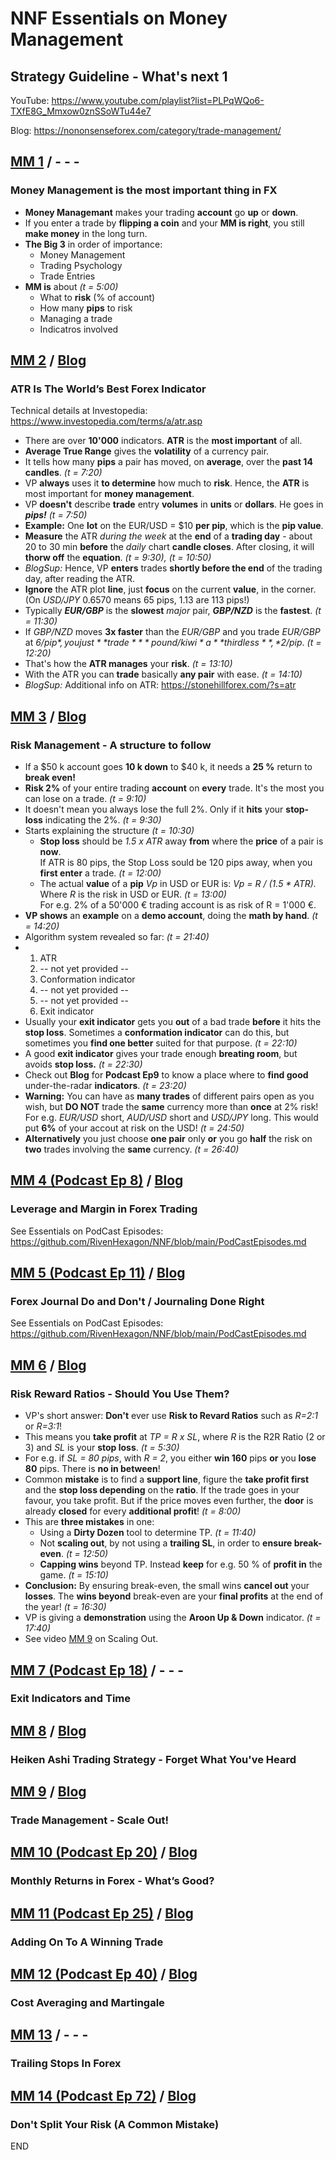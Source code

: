 
# NNF Essentials on Money Management
## Strategy Guideline - What's next 1

YouTube: <https://www.youtube.com/playlist?list=PLPqWQo6-TXfE8G_Mmxow0znSSoWTu44e7>

Blog: <https://nononsenseforex.com/category/trade-management/>

## [MM 1](https://youtu.be/aEORce6dZZI "MM Intro - YouTube") / - - -
### Money Management is the most important thing in FX

*   **Money Managemant** makes your trading **account** go **up** or **down**.
*   If you enter a trade by **flipping a coin** and your **MM is right**, you still
    **make money** in the long turn.
*   **The Big 3** in order of importance:
    * Money Management
    * Trading Psychology
    * Trade Entries
*   **MM is** about *(t = 5:00)*
    * What to **risk** (% of account)
    * How many **pips** to risk
    * Managing a trade
    * Indicatros involved


## [MM 2](https://youtu.be/086ozcHDZPw "ATR - YouTube") / [Blog](https://nononsenseforex.com/indicators/the-worlds-best-forex-indicator/ "ATR - Blog")
### ATR Is The World’s Best Forex Indicator
Technical details at Investopedia: <https://www.investopedia.com/terms/a/atr.asp>

*   There are over **10'000** indicators. **ATR** is the **most important** of all.
*   **Average True Range** gives the **volatility** of a currency pair.
*   It tells how many **pips** a pair has moved, on **average**, over the **past 14 candles**.
    *(t = 7:20)*
*   VP **always** uses it **to determine** how much to **risk**. Hence, the **ATR** is most important
    for **money management**.
*   VP **doesn't** describe **trade** entry **volumes** in **units** or **dollars**. He goes in
    ***pips!*** *(t = 7:50)*
*   **Example:** One **lot** on the EUR/USD = $10 **per pip**, which is the **pip value**.
*   **Measure** the ATR *during the week* at the **end** of a **trading day** - about
    20 to 30 min **before** the *daily* chart **candle closes**. After closing, it will **thorw off**
    the **equation**. *(t = 9:30), (t = 10:50)*
*   *BlogSup:* Hence, VP **enters** trades **shortly before the end** of the trading day, after
    reading the ATR.
*   **Ignore** the ATR plot **line**, just **focus** on the current **value**, in the corner.
    (On *USD/JPY* 0.6570 means 65 pips, 1.13 are 113 pips!)
*   Typically ***EUR/GBP*** is the **slowest** *major* pair, ***GBP/NZD*** is the **fastest**.
    *(t = 11:30)*
*   If *GBP/NZD* moves **3x faster** than the *EUR/GBP* and you trade *EUR/GBP* at *$6/pip*, you just
    **trade** *pound/kiwi* a **third less**, *$2/pip*. *(t = 12:20)*
*   That's how the **ATR manages** your **risk**. *(t = 13:10)*
*   With the ATR you can **trade** basically **any pair** with ease. *(t = 14:10)*
*   *BlogSup:* Additional info on ATR: <https://stonehillforex.com/?s=atr>


## [MM 3](https://youtu.be/bqWLFNpK6eg "Risk - YouTube") / [Blog](https://nononsenseforex.com/trade-management/forex-risk-management/ "Risk - Blog")
### Risk Management - A structure to follow
*   If a $50 k account goes **10 k down** to $40 k, it needs a **25 %** return to **break even!**
*   **Risk 2%** of your entire trading **account** on **every** trade.  It's the most you can lose
    on a trade. *(t = 9:10)*
*   It doesn't mean you always lose the full 2%. Only if it **hits** your **stop-loss**
    indicating the 2%. *(t = 9:30)*
*   Starts explaining the structure *(t = 10:30)*
    * **Stop loss** should be *1.5 x ATR* away **from** where the **price** of a pair is **now**.<br>
    If ATR is 80 pips, the Stop Loss sould be 120 pips away, when you **first enter** a trade.
    *(t = 12:00)*
    * The actual **value** of a **pip** *Vp* in USD or EUR is: *Vp = R / (1.5 * ATR).* Where *R* is
    the risk in USD or EUR. *(t = 13:00)*<br>
    For e.g. 2% of a 50'000 € trading account is as risk of R = 1'000 €.
*   **VP shows** an **example** on a **demo account**, doing the **math by hand**. *(t = 14:20)*
*   Algorithm system revealed so far: *(t = 21:40)*
*   1. ATR
    2. -- not yet provided --
    3. Conformation indicator
    4. -- not yet provided --
    5. -- not yet provided --
    6. Exit indicator
*   Usually your **exit indicator** gets you **out** of a bad trade **before** it hits the
    **stop loss**. Sometimes a **conformation indicator** can do this, but sometimes you **find one
    better** suited for that purpose. *(t = 22:10)*
*   A good **exit indicator** gives your trade enough **breating room**, but avoids **stop loss.**
    *(t = 22:30)*
*   Check out **Blog** for **Podcast Ep9** to know a place where to **find good** under-the-radar
    **indicators**. *(t = 23:20)*
*   **Warning:** You can have as **many trades** of different pairs open as you wish, but **DO NOT**
    trade the **same** currency more than **once** at 2% risk! For e.g. *EUR/USD* short, *AUD/USD*
    short and *USD/JPY* long. This would put **6%** of your accout at risk on the USD! *(t = 24:50)*
*   **Alternatively** you just choose **one pair** only **or** you go **half** the risk on **two**
    trades involving the **same** currency. *(t = 26:40)*


## [MM 4 (Podcast Ep 8)](https://nononsenseforex.podbean.com/e/ep8-where-do-i-set-my-leverage/ "Ep 8 - Where to set leverage?") / [Blog](http://nononsenseforex.com/forex-q-and-a-podcast/best-leverage-in-forex/ "Ep 8 - Blog")
### Leverage and Margin in Forex Trading
See Essentials on PodCast Episodes: <https://github.com/RivenHexagon/NNF/blob/main/PodCastEpisodes.md>


## [MM 5 (Podcast Ep 11)](https://nononsenseforex.podbean.com/e/ep11-journaling-done-right/ "Ep 11 - Journaling") / [Blog](http://nononsenseforex.com/forex-q-and-a-podcast/forex-journal-dos-and-donts/ "Ep 11 - Blog")
### Forex Journal Do and Don't / Journaling Done Right
See Essentials on PodCast Episodes: <https://github.com/RivenHexagon/NNF/blob/main/PodCastEpisodes.md>


## [MM 6](https://youtu.be/tw_w-TfhCNM "Risk Ratios - YouTube") / [Blog](https://nononsenseforex.com/trade-management/risk-reward-ratios/ "Risk Ratios - Blog")
### Risk Reward Ratios - Should You Use Them?
*   VP's short answer: **Don't** ever use **Risk to Revard Ratios** such as *R=2:1* or *R=3:1*!
*   This means you **take profit** at *TP = R x SL*, where *R* is the R2R Ratio (2 or 3) and *SL*
    is your **stop loss**. *(t = 5:30)*
*   For e.g. if *SL = 80 pips*, with *R = 2*, you either **win 160** pips **or** you **lose 80** pips.
    There is **no in between**!
*   Common **mistake** is to find a **support line**, figure the **take profit first** and the
    **stop loss depending** on the **ratio**. If the trade goes in your favour, you take profit.
    But if the price moves even further, the **door** is already **closed** for every
    **additional profit**! *(t = 8:00)*
*   This are **three mistakes** in one:
    * Using a **Dirty Dozen** tool to determine TP. *(t = 11:40)*
    * Not **scaling out**, by not using a **trailing SL**, in order to **ensure break-even**.
    *(t = 12:50)*
    * **Capping wins** beyond TP. Instead **keep** for e.g. 50 % of **profit in** the game.
    *(t = 15:10)*
*   **Conclusion:** By ensuring break-even, the small wins **cancel out** your **losses**.
    The **wins beyond** break-even are your **final profits** at the end of the year! *(t = 16:30)*
*   VP is giving a **demonstration** using the **Aroon Up & Down** indicator. *(t = 17:40)*
*   See video [MM 9](https://youtu.be/tJBmVhefMeE "Trade Management - YouTube") on Scaling Out.


## [MM 7 (Podcast Ep 18)](https://nononsenseforex.podbean.com/e/ep18-exit-indicators-and-time/ "Ep 18 - Exit Indicators") / - - -
### Exit Indicators and Time


## [MM 8](https://youtu.be/GzvxXS2OUvM "Heiken Ashi - YouTube") / [Blog](https://nononsenseforex.com/indicators/heikin-ashi-trading-strategy/ "Heiken Ashi - Blog")
### Heiken Ashi Trading Strategy - Forget What You've Heard


## [MM 9](https://youtu.be/tJBmVhefMeE "Trade Management - YouTube") / [Blog](https://nononsenseforex.com/trade-management/forex-money-management-scaling-out/ "Trade Management - Blog")
### Trade Management - Scale Out!


## [MM 10 (Podcast Ep 20)](https://nononsenseforex.podbean.com/e/ep20-monthly-returns-whats-good/ "Ep 20 - Monthly Returns") / [Blog](https://nononsenseforex.com/forex-q-and-a-podcast/monthly-returns-in-forex/ "Ep 20 - Blog")
### Monthly Returns in Forex - What’s Good?


## [MM 11 (Podcast Ep 25)](https://nononsenseforex.podbean.com/e/ep25-adding-to-a-winning-trade/ "Ep 25 - Adding On") / [Blog](https://nononsenseforex.com/forex-q-and-a-podcast/scaling-in/ "Ep 25 - Blog")
### Adding On To A Winning Trade


## [MM 12 (Podcast Ep 40)](https://nononsenseforex.podbean.com/e/ep40-dollar-cost-averaging-and-martingale/ "Ep 40 - Cost Averaging") / [Blog](https://nononsenseforex.com/uncategorized/reverse-labouchere/ "Ep 40 - Blog")
### Cost Averaging and Martingale


## [MM 13](https://youtu.be/Bsc_1GwKINM "Trailing Stops - YouTube") / - - -
### Trailing Stops In Forex


## [MM 14 (Podcast Ep 72)](https://nononsenseforex.podbean.com/e/ep72-a-common-mistake/ "Ep 72 - Risk Split") / [Blog](https://nononsenseforex.com/forex-q-and-a-podcast/dont-split-your-risk/ "Ep 72 - Blog")
### Don't Split Your Risk (A Common Mistake)


END